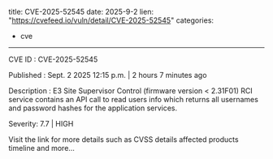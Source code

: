  
title: CVE-2025-52545
date: 2025-9-2
lien: "https://cvefeed.io/vuln/detail/CVE-2025-52545"
categories:
  - cve
---

CVE ID : CVE-2025-52545

Published :  Sept. 2
2025
12:15 p.m. | 2 hours
7 minutes ago

Description : E3 Site Supervisor Control (firmware version < 2.31F01) RCI service contains an API call to read users info
which returns all usernames and password hashes for the application services.

Severity: 7.7 | HIGH

Visit the link for more details
such as CVSS details
affected products
timeline
and more...
